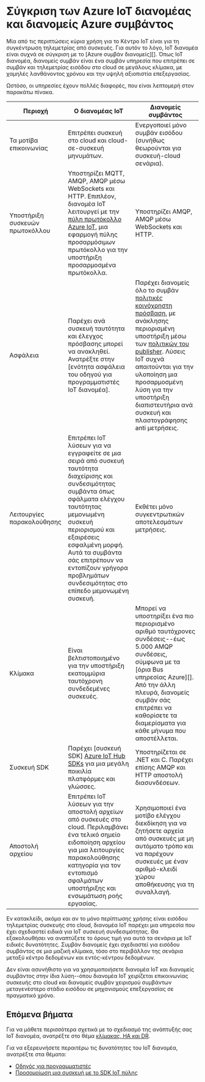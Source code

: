 <properties
 pageTitle="Σύγκριση του Azure IoT διανομέα με διανομείς Azure συμβάν | Microsoft Azure"
 description="Μια σύγκριση των υπηρεσιών Azure IoT διανομέας και διανομείς συμβάν Azure επισήμανση λειτουργικές διαφορές και περιπτώσεις χρήσης."
 services="iot-hub"
 documentationCenter=""
 authors="fsautomata"
 manager="timlt"
 editor=""/>

<tags
 ms.service="iot-hub"
 ms.devlang="na"
 ms.topic="article"
 ms.tgt_pltfrm="na"
 ms.workload="na"
 ms.date="06/06/2016"
 ms.author="elioda"/>

# <a name="comparison-of-azure-iot-hub-and-azure-event-hubs"></a>Σύγκριση των Azure IoT διανομέας και διανομείς Azure συμβάντος

Μία από τις περιπτώσεις κύρια χρήση για το Κέντρο IoT είναι για τη συγκέντρωση τηλεμετρίας από συσκευές. Για αυτόν το λόγο, IoT διανομέα είναι συχνά σε σύγκριση με το [Azure συμβάν διανομείς][]. Όπως IoT διανομέα, διανομείς συμβάν είναι ένα συμβάν υπηρεσία που επιτρέπει σε συμβάν και τηλεμετρίας εισόδου στο cloud σε μεγάλους κλίμακα, με χαμηλές λανθάνοντος χρόνου και την υψηλή αξιοπιστία επεξεργασίας.

Ωστόσο, οι υπηρεσίες έχουν πολλές διαφορές, που είναι λεπτομερή στον παρακάτω πίνακα.

| Περιοχή | Ο διανομέας IoT | Διανομείς συμβάντος |
| ---- | ------- | ---------- |
| Τα μοτίβα επικοινωνίας | Επιτρέπει συσκευή στο cloud και cloud-σε-συσκευή μηνυμάτων. | Ενεργοποιεί μόνο συμβάν εισόδου (συνήθως θεωρούνται για συσκευή-cloud σενάρια). |
| Υποστήριξη συσκευών πρωτοκόλλου | Υποστηρίζει MQTT, AMQP, AMQP μέσω WebSockets και HTTP. Επιπλέον, διανομέα IoT λειτουργεί με την [πύλη πρωτόκολλο Azure IoT][lnk-azure-protocol-gateway], μια εφαρμογή πύλης προσαρμόσιμων πρωτόκολλο για την υποστήριξη προσαρμοσμένα πρωτόκολλα. | Υποστηρίζει AMQP, AMQP μέσω WebSockets και HTTP. |
| Ασφάλεια | Παρέχει ανά συσκευή ταυτότητα και έλεγχος πρόσβασης μπορεί να ανακληθεί. Ανατρέξτε στην [ενότητα ασφάλεια του οδηγού για προγραμματιστές IoT διανομέα]. | Παρέχει διανομείς όλο το συμβάν [πολιτικές κοινόχρηστη πρόσβαση][Event Hubs - security], με ανάκλησης περιορισμένη υποστήριξη μέσω των [πολιτικών του publisher][Event Hubs publisher policies]. Λύσεις IoT συχνά απαιτούνται για την υλοποίηση μια προσαρμοσμένη λύση για την υποστήριξη διαπιστευτήρια ανά συσκευή και πλαστογράφησης anti μετρήσεις. |
| Λειτουργίες παρακολούθησης | Επιτρέπει IoT λύσεων για να εγγραφείτε σε μια σειρά από συσκευή ταυτότητα διαχείρισης και συνδεσιμότητας συμβάντα όπως σφάλματα ελέγχου ταυτότητας μεμονωμένη συσκευή περιορισμού και εξαιρέσεις εσφαλμένη μορφή. Αυτά τα συμβάντα σάς επιτρέπουν να εντοπίζουν γρήγορα προβλημάτων συνδεσιμότητας στο επίπεδο μεμονωμένη συσκευή. | Εκθέτει μόνο συγκεντρωτικών αποτελεσμάτων μετρήσεις. |
| Κλίμακα | Είναι βελτιστοποιημένο για την υποστήριξη εκατομμύρια ταυτόχρονη συνδεδεμένες συσκευές. | Μπορεί να υποστηρίξει ένα πιο περιορισμένο αριθμό ταυτόχρονες συνδέσεις--έως 5.000 AMQP συνδέσεις, σύμφωνα με τα [όρια Bus υπηρεσίας Azure][]. Από την άλλη πλευρά, διανομείς συμβάν σάς επιτρέπει να καθορίσετε τα διαμερίσματα για κάθε μήνυμα που αποστέλλεται. |
| Συσκευή SDK | Παρέχει [συσκευή SDK] [ Azure IoT Hub SDKs] για μια μεγάλη ποικιλία πλατφόρμες και γλώσσες. | Υποστηρίζεται σε .NET και C. Παρέχει επίσης AMQP και HTTP αποστολή διασυνδέσεων. |
| Αποστολή αρχείου | Επιτρέπει IoT λύσεων για την αποστολή αρχείων από συσκευές στο cloud. Περιλαμβάνει ένα τελικό σημείο ειδοποίηση αρχείου για μια λειτουργίες παρακολούθησης κατηγορία για τον εντοπισμό σφαλμάτων υποστήριξης και ενσωμάτωση ροής εργασίας. | Χρησιμοποιεί ένα μοτίβο ελέγχου διεκδίκηση για να ζητήσετε αρχεία από συσκευές με μη αυτόματο τρόπο και να παρέχουν συσκευές με έναν αριθμό-κλειδί χώρου αποθήκευσης για τη συναλλαγή. |

Εν κατακλείδι, ακόμα και αν το μόνο περίπτωσης χρήσης είναι εισόδου τηλεμετρίας συσκευής στο cloud, διανομέα IoT παρέχει μια υπηρεσία που έχει σχεδιαστεί ειδικά για IoT συσκευή συνδεσιμότητας. Θα εξακολουθήσει να αναπτύξετε το όρους τιμή για αυτά τα σενάρια με IoT ειδικές δυνατότητες. Συμβάν διανομείς έχει σχεδιαστεί για εισόδου συμβάντος σε μια μαζική κλίμακα, τόσο στο περιβάλλον της σενάρια μεταξύ κέντρο δεδομένων και εντός-κέντρου δεδομένων.

Δεν είναι ασυνήθιστο για να χρησιμοποιήσετε διανομέα IoT και διανομείς συμβάντος στην ίδια λύση--όπου διανομέα IoT χειρίζεται επικοινωνίας συσκευής στο cloud και διανομείς συμβάν χειρισμού συμβάντων μεταγενέστερο στάδιο εισόδου σε μηχανισμούς επεξεργασίας σε πραγματικό χρόνο.

## <a name="next-steps"></a>Επόμενα βήματα

Για να μάθετε περισσότερα σχετικά με το σχεδιασμό της ανάπτυξής σας IoT διανομέα, ανατρέξτε στο θέμα [κλίμακας, HA και DR][lnk-scaling].

Για να εξερευνήσετε περαιτέρω τις δυνατότητες του IoT διανομέα, ανατρέξτε στα θέματα:

- [Οδηγός για προγραμματιστές][lnk-devguide]
- [Προσομοίωση μια συσκευή με το SDK IoT πύλης][lnk-gateway]

[Διανομείς Azure συμβάντος]: ../event-hubs/event-hubs-what-is-event-hubs.md
[Ενότητα "Ασφάλεια" του οδηγού για προγραμματιστές IoT διανομέα]: iot-hub-devguide-security.md
[Event Hubs - security]: ../event-hubs/event-hubs-authentication-and-security-model-overview.md
[Event Hubs publisher policies]: ../event-hubs/event-hubs-overview.md#common-publisher-tasks
[Azure Service Bus ορίων]: ../service-bus-messaging/service-bus-quotas.md
[Azure IoT Hub SDKs]: https://github.com/Azure/azure-iot-sdks/blob/master/readme.md
[lnk-azure-protocol-gateway]: iot-hub-protocol-gateway.md

[lnk-scaling]: iot-hub-scaling.md
[lnk-devguide]: iot-hub-devguide.md
[lnk-gateway]: iot-hub-linux-gateway-sdk-simulated-device.md

